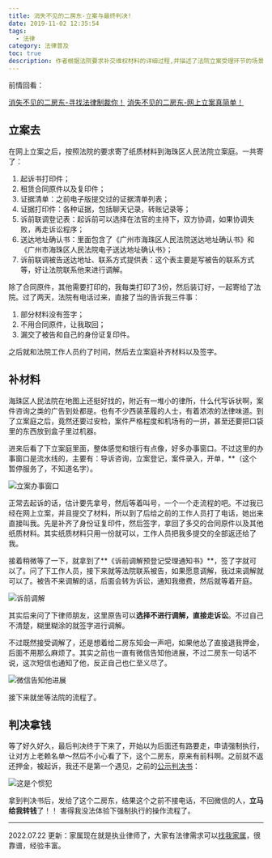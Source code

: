 ```yaml
---
title: 消失不见的二房东-立案与最终判决!
date: 2019-11-02 12:35:54
tags:
  - 法律
category: 法律普及
toc: true
description: 作者根据法院要求补交维权材料的详细过程,并描述了法院立案受理环节的场景。法院受理后进入诉前调解程序,作者耐心等待调解结果,同时告知被告情况,展现调解善意。最终法院作出判决,结果显示被告有同类违约前科,标志着维权胜利。
---
```


前情回看：

[消失不见的二房东-寻找法律制裁你！](https://selfboot.cn/2019/10/01/self_rent_pre/)
[消失不见的二房东-网上立案真简单！](https://selfboot.cn/2019/11/01/self_rent_do/)

## 立案去

在网上立案之后，按照法院的要求寄了纸质材料到海珠区人民法院立案庭。一共寄了：

1. 起诉书打印件；
2. 租赁合同原件以及复印件；
3. 证据清单：之前电子版提交过的证据清单列表；
4. 证据打印件：各种证据，包括聊天记录，转账记录等；
5. 诉前联调登记表：起诉前可以选择在法官的主持下，双方协调，如果协调失败，再走诉讼程序；
6. 送达地址确认书：里面包含了《广州市海珠区人民法院送达地址确认书》和《广州市海珠区人民法院电子送达地址确认书》；
7. 诉前联调被告送达地址、联系方式提供表：这个表主要是写被告的联系方式等，好让法院联系他来进行调解。

除了合同原件，其他需要打印的，我每类打印了3份，然后装订好，一起寄给了法院。过了两天，法院有电话过来，直接了当的告诉我三件事：

1. 部分材料没有签字；
2. 不用合同原件，让我取回；
3. 漏交了被告和自己的身份证复印件。

之后就和法院工作人员约了时间，然后去立案庭补齐材料以及签字。

## 补材料

海珠区人民法院在地图上还挺好找的，附近有一堆小的律所，什么代写诉状啊，案件咨询之类的广告到处都是。也有不少西装革履的人士，有着浓浓的法律味道。到了立案庭之后，竟然还要过安检，案件严格程度和机场有的一拼，甚至还要把口袋里的东西放到盒子里过机器。

进来后看了下立案庭里面，整体感觉和银行有点像，好多办事窗口。不过这里的办事窗口是流水线的，主要有：导诉咨询，立案登记，案件录入，开单，**（这个暂停服务了，不知道名字）。

![立案办事窗口](https://slefboot-1251736664.cos.ap-beijing.myqcloud.com/20230722_self_rent_done_1.png)

正常去起诉的话，估计要先拿号，然后等着叫号，一个一个走流程的吧。不过我已经在网上立案，并且提交了材料，所以到了后给之前的工作人员打了电话，她出来直接叫我。先是补齐了身份证复印件，然后签字，拿回了多交的合同原件以及其他纸质材料。其实纸质材料只用一份就可以，工作人员把我多提交的全部返还给了我。

接着稍微等了一下，就拿到了**《诉前调解预登记受理通知书》**，签了字就可以了。问了下工作人员，接下来就等法院联系被告，如果愿意调解，我过来调解就可以了。被告不来调解的话，后面会转为诉讼，通知我缴费，然后就等着开庭。

![诉前调解](https://slefboot-1251736664.cos.ap-beijing.myqcloud.com/20230722_self_rent_done_2.png)

其实后来问了下律师朋友，这里原告可以**选择不进行调解，直接走诉讼**。不过自己不清楚，糊里糊涂的就签字进行调解。

不过既然接受调解了，还是想着给二房东知会一声吧，如果他怂了直接退我押金，后面不用那么麻烦了。其实之前也一直有微信告知他进展，不过二房东一句话不说，这次短信也通知了他，反正自己也仁至义尽了。

![微信告知他进展](https://slefboot-1251736664.cos.ap-beijing.myqcloud.com/20230722_self_rent_done_3.png)

接下来就坐等法院的流程了。

## 判决拿钱

等了好久好久，最后判决终于下来了，开始以为后面还有路要走，申请强制执行，让对方上老赖名单～然后不小心看了下，这个二房东，原来有前科啊。之前就不返还押金，被起诉，我还不是第一个遇见，之前的[公示判决书](http://wenshu.court.gov.cn/website/wenshu/181107ANFZ0BXSK4/index.html?docId=5e90493a1c574ed8a09caba900eee5c0)：

![这是个惯犯](https://slefboot-1251736664.cos.ap-beijing.myqcloud.com/20230722_self_rent_done_4.png)

拿到判决书后，发给了这个二房东，结果这个之前不接电话，不回微信的人，**立马给我转钱**了！！ 害得我没法体验下强制执行的操作流程了。

---
2022.07.22 更新：家属现在就是执业律师了，大家有法律需求可以[找我家属](https://selfboot.cn/links)，很靠谱，经验丰富。